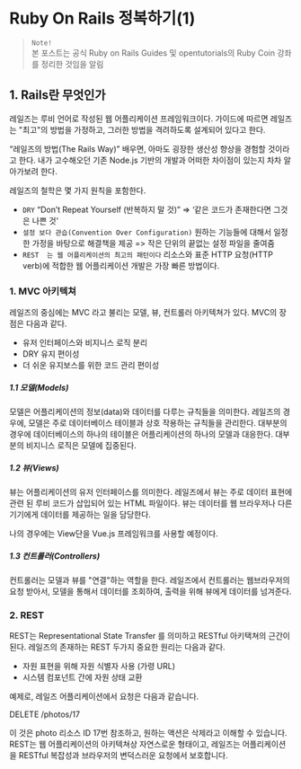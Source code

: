 # Ruby On Rails 정복하기(1)
> `Note!`  
> 본 포스트는 공식 Ruby on Rails Guides 및 opentutorials의 Ruby Coin 강좌를 정리한 것임을 알림

## 1. Rails란 무엇인가
레일즈는 루비 언어로 작성된 웹 어플리케이션 프레임워크이다.  가이드에 따르면 레일즈는 "최고"의 방법을 가정하고, 그러한 방법을 격려하도록 설계되어 있다고 한다. 

“레일즈의 방법(The Rails Way)” 배우면, 아마도 굉장한 생산성 향상을 경험할 것이라고 한다. 내가 고수해오던 기존 Node.js 기반의 개발과 어떠한 차이점이 있는지 차차 알아가보려 한다.

레일즈의 철학은 몇 가지 원칙을 포함한다.

-   `DRY`  “Don’t Repeat Yourself (반복하지 말 것)” => ‘같은 코드가 존재한다면 그것은 나쁜 것’
-   `설정 보다 관습(Convention Over Configuration)` 원하는 기능들에 대해서 일정한 가정을 바탕으로 해결책을 제공 => 작은 단위의 끝없는 설정 파일을 줄여줌
-   `REST  는 웹 어플리케이션의 최고의 패턴이다` 리소스와 표준  HTTP  요청(HTTP  verb)에 적합한 웹 어플리케이션 개발은 가장 빠른 방법이다.


### 1. MVC  아키텍쳐
레일즈의 중심에는  MVC  라고 불리는 모델, 뷰, 컨트롤러 아키텍쳐가 있다. MVC의 장점은 다음과 같다.

-   유저 인터페이스와 비지니스 로직 분리
-   DRY  유지 편이성
-   더 쉬운 유지보스를 위한 코드 관리 편이성

##### 1.1 모델(Models)
모델은 어플리케이션의 정보(data)와 데이터를 다루는 규칙들을 의미한다. 레일즈의 경우에, 모델은 주로 데이터베이스 테이블과 상호 작용하는 규칙들을 관리한다. 대부분의 경우에 데이터베이스의 하나의 테이블은 어플리케이션의 하나의 모델과 대응한다. 대부분의 비지니스 로직은 모델에 집중된다.

##### 1.2 뷰(Views)
뷰는 어플리케이션의 유저 인터페이스를 의미한다. 레일즈에서 뷰는 주로 데이터 표현에 관련 된 루비 코드가 삽입되어 있는  HTML  파일이다. 뷰는 데이터를 웹 브라우저나 다른 기기에게 데이터를 제공하는 일을 담당한다.

나의 경우에는 View단을 Vue.js 프레임워크를 사용할 예정이다.

##### 1.3 컨트롤러(Controllers)
컨트롤러는 모델과 뷰를 "연결"하는 역할을 한다. 레일즈에서 컨트롤러는 웹브라우저의 요청 받아서, 모델을 통해서 데이터를 조회하여, 출력을 위해 뷰에게 데이터를 넘겨준다.

### 2.  REST

REST는 Representational State Transfer 를 의미하고 RESTful 아키택쳐의 근간이 된다. 레일즈의 존재하는  REST  두가지 중요한 원리는 다음과 같다.

-   자원 표현을 위해 자원 식별자 사용 (가령  URL)
-   시스템 컴포넌트 간에 자원 상태 교환

예제로, 레일즈 어플리케이션에서 요청은 다음과 같습니다.

DELETE  /photos/17

이 것은 photo 리소스 ID 17번 참조하고, 원하는 액션은 삭제라고 이해할 수 있습니다. REST는 웹 어플리케이션의 아키텍쳐상 자연스로운 형태이고, 레일즈는 어플리케이션을 RESTful 복잡성과 브라우저의 변덕스러운 요청에서 보호합니다.
<!--stackedit_data:
eyJoaXN0b3J5IjpbLTE3NjQ0Njk0NTIsLTgyMzIzOTIyOF19
-->